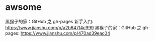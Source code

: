 # awsome
黑猴子的家：GitHub 之 gh-pages 新手入门:   https://www.jianshu.com/p/a2b647f4c999
黑猴子的家：GitHub 之 gh-pages:  https://www.jianshu.com/p/470ad39eac04
